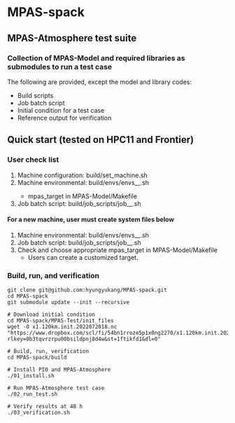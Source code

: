 # MPAS-spack
## MPAS-Atmosphere test suite
### Collection of MPAS-Model and required libraries as submodules to run a test case
The following are provided, except the model and library codes:
- Build scripts
- Job batch script
- Initial condition for a test case
- Reference output for verification  

## Quick start (tested on HPC11 and Frontier)

### User check list
1. Machine configuration: build/set_machine.sh
2. Machine environmental: build/envs/envs_<machine>_<compiler>.sh
   - mpas_target in MPAS-Model/Makefile
3. Job batch script: build/job_scripts/job_<machine>_<compiler>.sh

#### For a new machine, user must create system files below
1. Machine environmental: build/envs/envs_<machine>_<compiler>.sh
2. Job batch script: build/job_scripts/job_<machine>_<compiler>.sh
3. Check and choose appropriate mpas_target in MPAS-Model/Makefile
   - Users can create a customized target.

### Build, run, and verification

```
git clone git@github.com:hyungyukang/MPAS-spack.git
cd MPAS-spack
git submodule update --init --recursive

# Download initial condition
cd MPAS-spack/MPAS-Test/init_files
wget -O x1.120km.init.2022072018.nc "https://www.dropbox.com/scl/fi/54bn1rroze5p1x0ng2270/x1.120km.init.2022072018.nc?rlkey=0b3tqvrzrpu00bsildpnj8d4w&st=1ftikfd1&dl=0"

# Build, run, verification
cd MPAS-spack/build

# Install PIO and MPAS-Atmosphere
./01_install.sh

# Run MPAS-Atmosphere test case
./02_run_test.sh

# Verify results at 48 h
./03_verification.sh
```


